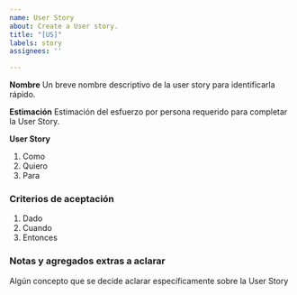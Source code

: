 ```yaml
---
name: User Story
about: Create a User story.
title: "[US]"
labels: story
assignees: ''

---
```


**Nombre**
Un breve nombre descriptivo de la user story para identificarla rápido.

**Estimación**
Estimación del esfuerzo por persona requerido para completar la User Story.

**User Story**
1. Como
2. Quiero
3. Para

### Criterios de aceptación
1. Dado
2. Cuando
3. Entonces


### Notas y agregados extras a aclarar
Algún concepto que se decide aclarar específicamente sobre la User Story
